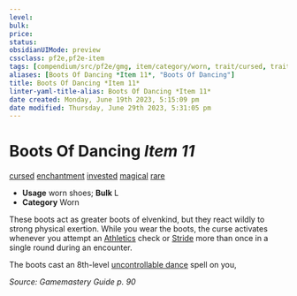 ```yaml
---
level:
bulk:
price:
status:
obsidianUIMode: preview
cssclass: pf2e,pf2e-item
tags: [compendium/src/pf2e/gmg, item/category/worn, trait/cursed, trait/enchantment, trait/invested, trait/magical, trait/rare]
aliases: [Boots Of Dancing *Item 11*, "Boots Of Dancing"]
title: Boots Of Dancing *Item 11*
linter-yaml-title-alias: Boots Of Dancing *Item 11*
date created: Monday, June 19th 2023, 5:15:09 pm
date modified: Thursday, June 29th 2023, 5:31:05 pm
---
```


# Boots Of Dancing *Item 11*

[cursed](rules/traits/cursed-gmg.md) [enchantment](rules/traits/enchantment.md) [invested](rules/traits/invested.md) [magical](rules/traits/magical.md) [rare](rules/traits/rare.md)  

- **Usage** worn shoes; **Bulk** L
- **Category** Worn

These boots act as greater boots of elvenkind, but they react wildly to strong physical exertion. While you wear the boots, the curse activates whenever you attempt an [Athletics](compendium/skills.md#Athletics) check or [Stride](rules/actions/stride.md) more than once in a single round during an encounter.

The boots cast an 8th-level [uncontrollable dance](compendium/spells/uncontrollable-dance.md) spell on you,

*Source: Gamemastery Guide p. 90*

